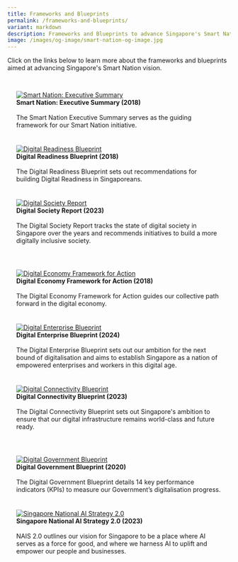 ```yaml
---
title: Frameworks and Blueprints
permalink: /frameworks-and-blueprints/
variant: markdown
description: Frameworks and Blueprints to advance Singapore's Smart Nation vision.
image: /images/og-image/smart-nation-og-image.jpg
---
```

Click on the links below to learn more about the frameworks and blueprints aimed at advancing Singapore's Smart Nation vision.


<div class="row" style="padding: 20px 0px 0px 0px;">

<div class="col" style="padding: 10px 20px 10px 20px;">
<a href="https://www.smartnation.gov.sg/files/publications/smart-nation-strategy-nov2018.pdf"><img src="/images/abt-smart-nation/sn_executive_summary.jpg" alt="Smart Nation: Executive Summary"></a><br><div class="header"><b>Smart Nation: Executive Summary (2018)</b></div><br>The Smart Nation Executive Summary serves as the guiding framework for our Smart Nation initiative.
	<br><br></div>
	
<div class="col" style="padding: 10px 20px 10px 20px;">
<a href="https://www.mci.gov.sg/files/dr%20blueprint.pdf"><img src="/images/abt-smart-nation/digital-readiness-blueprint2.png" alt="Digital Readiness Blueprint"></a><br><div class="header"><b>Digital Readiness Blueprint (2018)</b></div><br>The Digital Readiness Blueprint sets out recommendations for building Digital Readiness in Singaporeans.
	<br><br></div>

<div class="col" style="padding: 10px 20px 10px 20px;">
<a href="https://www.imda.gov.sg/-/media/imda/files/infocomm-media-landscape/research-and-statistics/singapore-digital-society-report/singapore-digital-society-report-2023.pdf"><img src="/images/abt-smart-nation/digital_society_report_2023.jpg" alt="Digital Society Report"></a><br><div class="header"><b>Digital Society Report (2023)</b></div><br>The Digital Society Report tracks the state of digital society in Singapore over the years and recommends initiatives to build a more digitally inclusive society.<br><br></div>
	
</div>

<div class="row" style="padding: 20px 0px 0px 0px;">

<div class="col" style="padding: 10px 20px 10px 20px;">
<a href="https://www.imda.gov.sg/-/media/imda/files/sg-digital/sgd-framework-for-action.pdf"><img src="/images/abt-smart-nation/digital-economy-framework2.png" alt="Digital Economy Framework for Action"></a><br><div class="header"><b>Digital Economy Framework for Action (2018)</b></div><br>The Digital Economy Framework for Action guides our collective path forward in the digital economy.
	<br><br></div>
	
<div class="col" style="padding: 10px 20px 10px 20px;">
<a href="https://file.go.gov.sg/deb-report-2024.pdf"><img src="/images/abt-smart-nation/digital_enterprise_blueprint.png" alt="Digital Enterprise Blueprint"></a><br><div class="header"><b>Digital Enterprise Blueprint (2024)</b></div><br>The Digital Enterprise Blueprint sets out our ambition for the next bound of digitalisation and aims to establish Singapore as a nation of empowered enterprises and workers in this digital age.
	<br><br></div>

<div class="col" style="padding: 10px 20px 10px 20px;">
<a href="https://www.imda.gov.sg/-/media/imda/files/programme/digital-connectivity-blueprint/digital-connectivity-blueprint-report.pdf"><img src="/images/abt-smart-nation/digital_connectivity_blueprint.png" alt="Digital Connectivity Blueprint"></a><br><div class="header"><b>Digital Connectivity Blueprint (2023)</b></div><br>The Digital Connectivity Blueprint sets out Singapore's ambition to ensure that our digital infrastructure remains world-class and future ready.<br><br></div>
	
</div>	

<div class="row" style="padding: 20px 0px 0px 0px;">

<div class="col" style="padding: 10px 20px 10px 20px;">
<a href="https://www.smartnation.gov.sg/files/publications/dgb-public-document_30dec20.pdf"><img src="/images/abt-smart-nation/digital_government_blueprint.jpg" alt="Digital Government Blueprint"></a><br><div class="header"><b>Digital Government Blueprint (2020)</b></div><br>The Digital Government Blueprint details 14 key performance indicators (KPIs) to measure our Government’s digitalisation progress.
	<br><br></div>
	
<div class="col" style="padding: 10px 20px 10px 20px;">
<a href="https://go.gov.sg/nais2023"><img src="/images/initiatives/Nais/national_ai_strategy_2_0_cover.jpg" alt="Singapore National AI Strategy 2.0"></a><br><div class="header"><b>Singapore National AI Strategy 2.0 (2023)</b></div><br>NAIS 2.0 outlines our vision for Singapore to be a place where AI serves as a force for good, and where we harness AI to uplift and empower our people and businesses. 
	<br><br></div>

<div class="col" style="padding: 10px 20px 10px 20px;"></div>
	
</div>	


